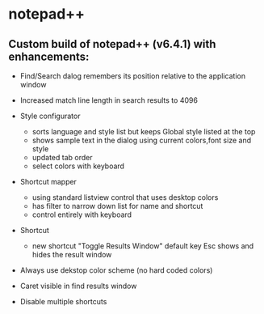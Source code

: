 notepad++
=========
Custom build of notepad++ (v6.4.1) with enhancements:
----

* Find/Search dalog remembers its position relative to the application window
* Increased match line length in search results to 4096
* Style configurator 
    * sorts language and style list but keeps Global style listed at the top
    * shows sample text in the dialog using current colors,font size and style
    * updated tab order
    * select colors with keyboard
* Shortcut mapper
    * using standard listview control that uses desktop colors
    * has filter to narrow down list for name and shortcut
    * control entirely with keyboard
* Shortcut
    * new shortcut "Toggle Results Window" default key Esc shows and hides the result window

* Always use dekstop color scheme (no hard coded colors)
* Caret visible in find results window
* Disable multiple shortcuts